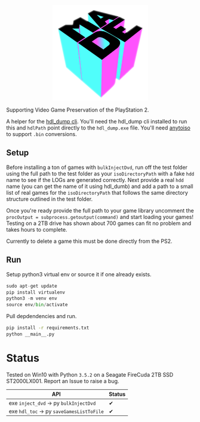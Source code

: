 <p align="center"><img src="img/made.png" height="256" width="256"></p>

Supporting Video Game Preservation of the PlayStation 2.

A helper for the [hdl_dump cli](http://web.archive.org/web/20120720230755/http://openps2loader.info/hdldump/howto.html). You'll need the hdl_dump cli installed to run this and `hdlPath` point directly to the `hdl_dump.exe` file. You'll need [anytoiso](https://www.crystalidea.com/anytoiso/command-line) to support `.bin` conversions.

## Setup

Before installing a ton of games with `bulkInjectDvd`, run off the test folder using the full path to the test folder as your `isoDirectoryPath` with a fake `hdd` name to see if the LOGs are generated correctly. Next provide a real `hdd` name (you can get the name of it using hdl_dumb) and add a path to a small list of real games for the `isoDirectoryPath` that follows the same directory structure outlined in the test folder.

Once you're ready provide the full path to your game library uncomment the `procOutput = subprocess.getoutput(command)` and start loading your games! Testing on a 2TB drive has shown about 700 games can fit no problem and takes hours to complete.

Currently to delete a game this must be done directly from the PS2.

## Run

Setup python3 virtual env or source it if one already exists.
```python
sudo apt-get update
pip install virtualenv
python3 -m venv env
source env/bin/activate
```

Pull depdendencies and run.
```bash
pip install -r requirements.txt
python __main__.py
```

# Status

Tested on Win10 with Python `3.5.2` on a Seagate FireCuda 2TB SSD ST2000LX001. Report an Issue to raise a bug.

| API | Status |
|---|---|
| exe `inject_dvd` -> py `bulkInjectDvd` |✔|
| exe `hdl_toc` -> py `saveGamesListToFile`  |✔|